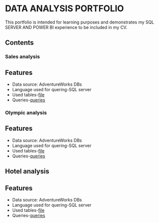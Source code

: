 
# DATA ANALYSIS PORTFOLIO

This portfolio is intended for learning purposes and demonstrates my SQL SERVER AND POWER BI experience to be included in my CV.




## Contents
### Sales analysis



## Features

- Data source: AdventureWorks DBs
- Language used for quering-SQL server
- Used tables-[file](https://github.com/praveenmandal/DATA_ANALYSIS_PORTFOLIO/blob/main/hotel_analysis/hotel_analysis.csv)
- Queries-[queries](https://github.com/praveenmandal/DATA_ANALYSIS_PORTFOLIO/blob/main/hotel_analysis/hotel_analysis.sql)




### Olympic analysis
## Features
- Data source: AdventureWorks DBs
- Language used for quering-SQL server
- Used tables-[file](https://github.com/praveenmandal/DATA_ANALYSIS_PORTFOLIO/blob/main/olympic_analysis/dim_summer_olympics.csv)
- Queries-[queries](https://github.com/praveenmandal/DATA_ANALYSIS_PORTFOLIO/blob/main/olympic_analysis/dim_summer_olympics.sql)
## Hotel analysis
## Features
- Data source: AdventureWorks DBs
- Language used for quering-SQL server
- Used tables-[file](https://github.com/praveenmandal/DATA_ANALYSIS_PORTFOLIO/blob/main/hotel_analysis/hotel_analysis.csv)
- Queries-[queries](https://github.com/praveenmandal/DATA_ANALYSIS_PORTFOLIO/blob/main/hotel_analysis/hotel_analysis.sql)
